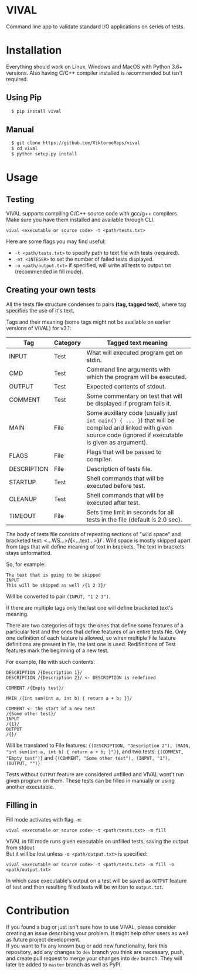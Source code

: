 # VIVAL

Command line app to validate standard I/O applications on series of tests.

# Installation

Everything should work on Linux, Windows and MacOS with Python 3.6+ versions. Also having C/C++ compiler installed is recommended but isn't required.

## Using Pip

```bash
  $ pip install vival
```
## Manual

```bash
  $ git clone https://github.com/ViktorooReps/vival
  $ cd vival
  $ python setup.py install
```

# Usage

## Testing

VIVAL supports compiling C/C++ source code with gcc/g++ compilers. Make sure you have them installed and available through CLI.

`vival <executable or source code> -t <path/tests.txt>`

Here are some flags you may find useful:
* `-t <path/tests.txt>` to specify path to text file with tests (required).
* `-nt <INTEGER>` to set the number of failed tests displayed.
* `-o <path/output.txt>` if specified, will write all tests to output.txt (recommended in fill mode).

## Creating your own tests

All the tests file structure condenses to pairs __(tag, tagged text)__, where tag specifies the use of it's text.

Tags and their meaning (some tags might not be available on earlier versions of VIVAL) for v3.1:

Tag         | Category | Tagged text meaning
----------- | -------- | -------------------
INPUT       | Test     | What will executed program get on stdin. 
CMD         | Test     | Command line arguments with which the program will be executed.
OUTPUT      | Test     | Expected contents of stdout.
COMMENT     | Test     | Some commentary on test that will be displayed if program fails it.
MAIN        | File     | Some auxillary code (usually just `int main() { ... }`) that will be compiled and linked with given source code (ignored if executable is given as argument). 
FLAGS       | File     | Flags that will be passed to compiler.
DESCRIPTION | File     | Description of tests file.
STARTUP     | Test     | Shell commands that will be executed before test.
CLEANUP     | Test     | Shell commands that will be executed after test.
TIMEOUT     | File     | Sets time limit in seconds for all tests in the file (default is 2.0 sec).

The body of tests file consists of repeating sections of "wild space" and bracketed text: <...WS...>__/{__<...text...>__}/__ . Wild space is mostly skipped apart from tags that will define meaning of text in brackets. The text in brackets stays unformatted.

So, for example:
```
The text that is going to be skipped
INPUT
This will be skipped as well /{1 2 3}/
```
Will be converted to pair `(INPUT, "1 2 3")`.

If there are multiple tags only the last one will define bracketed text's meaning.

There are two categories of tags: the ones that define some features of a particular test and the ones that define features of an entire tests file. Only one definition of each feature is allowed, so when multiple File feature definitions are present in file, the last one is used. Redifinitions of Test features mark the beginning of a new test.

For example, file with such contents: 
```
DESCRIPTION /{Description 1}/
DESCRIPTION /{Description 2}/ <- DESCRIPTION is redefined

COMMENT /{Empty test}/

MAIN /{int sum(int a, int b) { return a + b; }}/

COMMENT <- the start of a new test
/{Some other test}/
INPUT
/{1}/
OUTPUT
/{}/
```
Will be translated to File features: `{(DESCRIPTION, "Description 2"), (MAIN, "int sum(int a, int b) { return a + b; }")}`, and two tests: `{(COMMENT, "Empty test")}` and `{(COMMENT, "Some other test"), (INPUT, "1"), (OUTPUT, "")}`

Tests without `OUTPUT` feature are considered unfilled and VIVAL wont't run given program on them. These tests can be filled in manually or using another executable.

## Filling in

Fill mode activates with flag `-m`:

`vival <executable or source code> -t <path/tests.txt> -m fill`

VIVAL in fill mode runs given executable on unfilled tests, saving the output from stdout. \
But it will be lost unless `-o <path/output.txt>` is specified:

`vival <executable or source code> -t <path/tests.txt> -m fill -o <path/output.txt>`

In which case executable's output on a test will be saved as `OUTPUT` feature of test and then resulting filled tests will be written to `output.txt`.

# Contribution

If you found a bug or just isn't sure how to use VIVAL, please consider creating an issue describing your problem. It might help other users as well as future project development.  
If you want to fix any known bug or add new functionality, fork this repository, add any changes to `dev` branch you think are necessary, push, and create pull request to merge your changes into `dev` branch. They will later be added to `master` branch as well as PyPI. 
